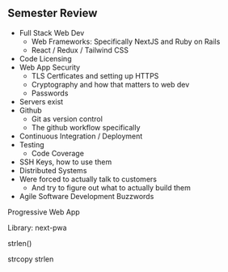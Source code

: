 
## Semester Review

 - Full Stack Web Dev
   - Web Frameworks: Specifically NextJS and Ruby on Rails
   - React / Redux / Tailwind CSS
 - Code Licensing 
 - Web App Security
   - TLS Certficates and setting up HTTPS
   - Cryptography and how that matters to web dev
   - Passwords
 - Servers exist
 - Github
   - Git as version control
   - The github workflow specifically
 - Continuous Integration / Deployment
 - Testing
   - Code Coverage
 - SSH Keys, how to use them
 - Distributed Systems
 - Were forced to actually talk to customers
   - And try to figure out what to actually build them
 - Agile Software Development Buzzwords


Progressive Web App

Library: next-pwa


strlen()

strcopy
strlen
